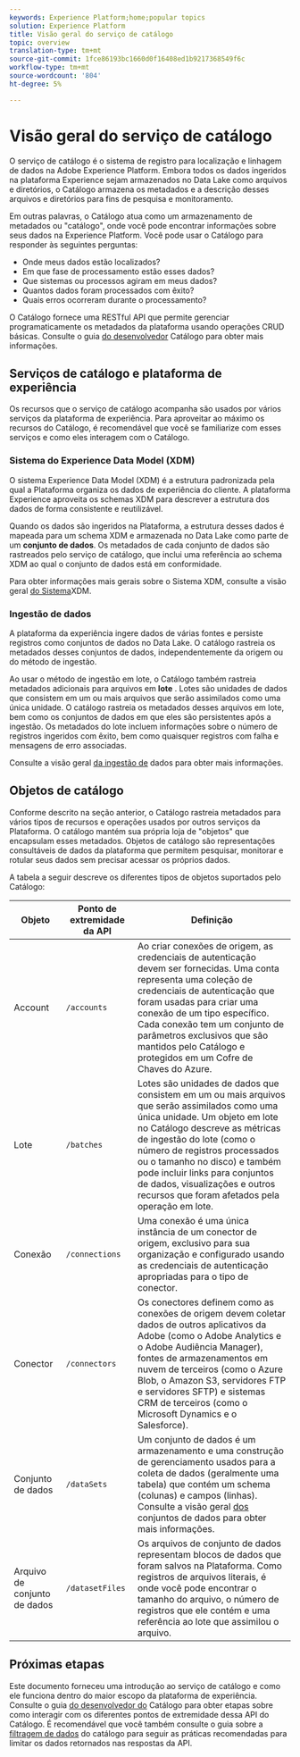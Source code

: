 ```yaml
---
keywords: Experience Platform;home;popular topics
solution: Experience Platform
title: Visão geral do serviço de catálogo
topic: overview
translation-type: tm+mt
source-git-commit: 1fce86193bc1660d0f16408ed1b9217368549f6c
workflow-type: tm+mt
source-wordcount: '804'
ht-degree: 5%

---
```



# Visão geral do serviço de catálogo

O serviço de catálogo é o sistema de registro para localização e linhagem de dados na Adobe Experience Platform. Embora todos os dados ingeridos na plataforma Experience sejam armazenados no Data Lake como arquivos e diretórios, o Catálogo armazena os metadados e a descrição desses arquivos e diretórios para fins de pesquisa e monitoramento.

Em outras palavras, o Catálogo atua como um armazenamento de metadados ou &quot;catálogo&quot;, onde você pode encontrar informações sobre seus dados na Experience Platform. Você pode usar o Catálogo para responder às seguintes perguntas:

* Onde meus dados estão localizados?
* Em que fase de processamento estão esses dados?
* Que sistemas ou processos agiram em meus dados?
* Quantos dados foram processados com êxito?
* Quais erros ocorreram durante o processamento?

O Catálogo fornece uma RESTful API que permite gerenciar programaticamente os metadados da plataforma usando operações CRUD básicas. Consulte o guia [do desenvolvedor](api/getting-started.md) Catálogo para obter mais informações.

## Serviços de catálogo e plataforma de experiência

Os recursos que o serviço de catálogo acompanha são usados por vários serviços da plataforma de experiência. Para aproveitar ao máximo os recursos do Catálogo, é recomendável que você se familiarize com esses serviços e como eles interagem com o Catálogo.

### Sistema do Experience Data Model (XDM)

O sistema Experience Data Model (XDM) é a estrutura padronizada pela qual a Plataforma organiza os dados de experiência do cliente. A plataforma Experience aproveita os schemas XDM para descrever a estrutura dos dados de forma consistente e reutilizável.

Quando os dados são ingeridos na Plataforma, a estrutura desses dados é mapeada para um schema XDM e armazenada no Data Lake como parte de um **conjunto de dados**. Os metadados de cada conjunto de dados são rastreados pelo serviço de catálogo, que inclui uma referência ao schema XDM ao qual o conjunto de dados está em conformidade.

Para obter informações mais gerais sobre o Sistema XDM, consulte a visão geral [do Sistema](../xdm/home.md)XDM.

### Ingestão de dados

A plataforma da experiência ingere dados de várias fontes e persiste registros como conjuntos de dados no Data Lake. O catálogo rastreia os metadados desses conjuntos de dados, independentemente da origem ou do método de ingestão.

Ao usar o método de ingestão em lote, o Catálogo também rastreia metadados adicionais para arquivos em **lote** . Lotes são unidades de dados que consistem em um ou mais arquivos que serão assimilados como uma única unidade. O catálogo rastreia os metadados desses arquivos em lote, bem como os conjuntos de dados em que eles são persistentes após a ingestão. Os metadados do lote incluem informações sobre o número de registros ingeridos com êxito, bem como quaisquer registros com falha e mensagens de erro associadas.

Consulte a visão geral [da ingestão de](../ingestion/home.md) dados para obter mais informações.

## Objetos de catálogo

Conforme descrito na seção anterior, o Catálogo rastreia metadados para vários tipos de recursos e operações usados por outros serviços da Plataforma. O catálogo mantém sua própria loja de &quot;objetos&quot; que encapsulam esses metadados. Objetos de catálogo são representações consultáveis de dados da plataforma que permitem pesquisar, monitorar e rotular seus dados sem precisar acessar os próprios dados.

A tabela a seguir descreve os diferentes tipos de objetos suportados pelo Catálogo:

| Objeto | Ponto de extremidade da API | Definição |
|---|---|---|
| Account | `/accounts` | Ao criar conexões de origem, as credenciais de autenticação devem ser fornecidas. Uma conta representa uma coleção de credenciais de autenticação que foram usadas para criar uma conexão de um tipo específico. Cada conexão tem um conjunto de parâmetros exclusivos que são mantidos pelo Catálogo e protegidos em um Cofre de Chaves do Azure. |
| Lote | `/batches` | Lotes são unidades de dados que consistem em um ou mais arquivos que serão assimilados como uma única unidade. Um objeto em lote no Catálogo descreve as métricas de ingestão do lote (como o número de registros processados ou o tamanho no disco) e também pode incluir links para conjuntos de dados, visualizações e outros recursos que foram afetados pela operação em lote. |
| Conexão | `/connections` | Uma conexão é uma única instância de um conector de origem, exclusivo para sua organização e configurado usando as credenciais de autenticação apropriadas para o tipo de conector. |
| Conector | `/connectors` | Os conectores definem como as conexões de origem devem coletar dados de outros aplicativos da Adobe (como o Adobe Analytics e o Adobe Audiência Manager), fontes de armazenamentos em nuvem de terceiros (como o Azure Blob, o Amazon S3, servidores FTP e servidores SFTP) e sistemas CRM de terceiros (como o Microsoft Dynamics e o Salesforce). |
| Conjunto de dados | `/dataSets` | Um conjunto de dados é um armazenamento e uma construção de gerenciamento usados para a coleta de dados (geralmente uma tabela) que contém um schema (colunas) e campos (linhas). Consulte a visão geral [dos](./datasets/overview.md) conjuntos de dados para obter mais informações. |
| Arquivo de conjunto de dados | `/datasetFiles` | Os arquivos de conjunto de dados representam blocos de dados que foram salvos na Plataforma. Como registros de arquivos literais, é onde você pode encontrar o tamanho do arquivo, o número de registros que ele contém e uma referência ao lote que assimilou o arquivo. |

## Próximas etapas

Este documento forneceu uma introdução ao serviço de catálogo e como ele funciona dentro do maior escopo da plataforma de experiência. Consulte o guia [do desenvolvedor do](api/getting-started.md) Catálogo para obter etapas sobre como interagir com os diferentes pontos de extremidade dessa API do Catálogo. É recomendável que você também consulte o guia sobre a [filtragem de dados](api/filter-data.md) do catálogo para seguir as práticas recomendadas para limitar os dados retornados nas respostas da API.